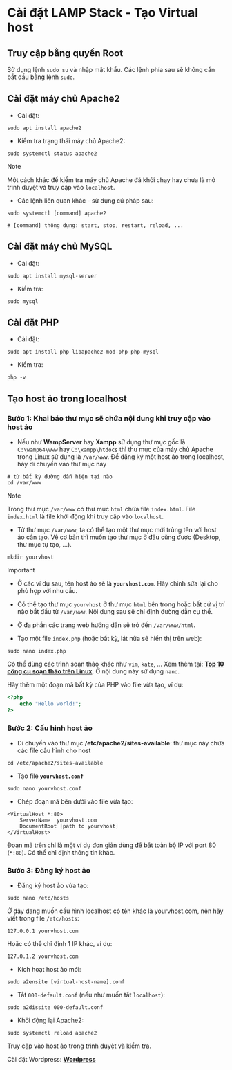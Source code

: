 # Cài đặt LAMP Stack - Tạo Virtual host

## Truy cập bằng quyền Root

Sử dụng lệnh `sudo su` và nhập mật khẩu. Các lệnh phía sau sẽ không cần bắt đầu bằng lệnh `sudo`.

## Cài đặt máy chủ Apache2

* Cài đặt:
```console
sudo apt install apache2
```

* Kiểm tra trạng thái máy chủ Apache2:

```console
sudo systemctl status apache2
```
> [!Note]
> Một cách khác để kiểm tra máy chủ Apache đã khởi chạy hay chưa là mở trình duyệt và truy cập vào `localhost`.

* Các lệnh liên quan khác - sử dụng cú pháp sau:

```console
sudo systemctl [command] apache2

# [command] thông dụng: start, stop, restart, reload, ...
```

## Cài đặt máy chủ MySQL

* Cài đặt:
```console
sudo apt install mysql-server
```

* Kiểm tra:
```console
sudo mysql
```

## Cài đặt PHP

* Cài đặt:
```console
sudo apt install php libapache2-mod-php php-mysql
```

* Kiểm tra:
```console
php -v
```

## Tạo host ảo trong localhost

### Bước 1: Khai báo thư mục sẽ chứa nội dung khi truy cập vào host ảo

* Nếu như **WampServer** hay **Xampp** sử dụng thư mục gốc là `C:\wamp64\www` hay `C:\xampp\htdocs` thì thư mục của máy chủ Apache trong Linux sử dụng là `/var/www`. Để đăng ký một host ảo trong localhost, hãy di chuyển vào thư mục này
 
 ```console
 # từ bất kỳ đường dẫn hiện tại nào
 cd /var/www
```

> [!Note]
> Trong thư mục `/var/www` có thư mục `html` chứa file `index.html`. File `index.html` là file khởi động khi truy cập vào `localhost`.

* Từ thư mục `/var/www`, ta có thể tạo một thư mục mới trùng tên với host ảo cần tạo. Về cơ bản thì muốn tạo thư mục ở đâu cũng được (Desktop, thư mục tự tạo, ...).

```console
mkdir yourvhost
```

> [!Important]
> * Ở các ví dụ sau, tên host ảo sẽ là **`yourvhost.com`**. Hãy chỉnh sửa lại cho phù hợp với nhu cầu.
>
> * Có thể tạo thư mục `yourvhost` ở thư mục `html` bên trong hoặc bất cứ vị trí nào bắt đầu từ `/var/www`. Nội dung sau sẽ chỉ định đường dẫn cụ thể.
> * Ở đa phần các trang web hướng dẫn sẽ trỏ đến `/var/www/html`.

* Tạo một file `index.php` (hoặc bất kỳ, lát nữa sẽ hiển thị trên web):

```console
sudo nano index.php
```

Có thể dùng các trình soạn thảo khác như `vim`, `kate`, ... Xem thêm tại: [**Top 10 công cụ soạn thảo trên Linux**](https://hotanmy.blogspot.com/2017/08/top-10-cong-cu-soan-thao-hang-dau-tren-linux.html). Ở nội dung này sử dụng `nano`.

Hãy thêm một đoạn mã bất kỳ của PHP vào file vừa tạo, ví dụ:

```php
<?php
    echo "Hello world!";
?>
```

### Bước 2: Cấu hình host ảo

* Di chuyển vào thư mục **/etc/apache2/sites-available**: thư mục này chứa các file cấu hình cho host

```console
cd /etc/apache2/sites-available
```

* Tạo file **`yourvhost.conf`**

```console
sudo nano yourvhost.conf
```

* Chép đoạn mã bên dưới vào file vừa tạo:

```console
<VirtualHost *:80>
    ServerName  yourvhost.com
    DocumentRoot [path to yourvhost]
</VirtualHost>
```

Đoạn mã trên chỉ là một ví dụ đơn giản dùng để bắt toàn bộ IP với port 80 (`*:80`). Có thể chỉ định thông tin khác.

### Bước 3: Đăng ký host ảo
* Đăng ký host ảo vừa tạo:

```console
sudo nano /etc/hosts
```

Ở đây đang muốn cấu hình localhost có tên khác là yourvhost.com, nên hãy viết trong file `/etc/hosts`:

```console
127.0.0.1 yourvhost.com
```

Hoặc có thể chỉ định 1 IP khác, ví dụ:

```console
127.0.1.2 yourvhost.com
```

* Kích hoạt host ảo mới: 
```console
sudo a2ensite [virtual-host-name].conf
```
- Tắt `000-default.conf` (nếu như muốn tắt `localhost`):

```console
sudo a2dissite 000-default.conf
```

* Khởi động lại Apache2:

```console
sudo systemctl reload apache2
```

Truy cập vào host ảo trong trình duyệt và kiểm tra.


Cài đặt Wordpress: [**Wordpress**](https://ubuntu.com/tutorials/install-and-configure-wordpress)

